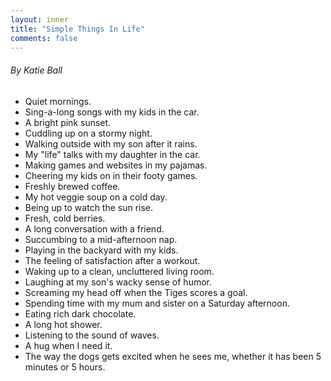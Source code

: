 ```yaml
---
layout: inner
title: "Simple Things In Life"
comments: false
---
```


###### By Katie Ball

* Quiet mornings.
* Sing-a-long songs with my kids in the car.
* A bright pink sunset.
* Cuddling up on a stormy night.
* Walking outside with my son after it rains.
* My "life" talks with my daughter in the car.
* Making games and websites in my pajamas.
* Cheering my kids on in their footy games.
* Freshly brewed coffee.
* My hot veggie soup on a cold day.
* Being up to watch the sun rise.
* Fresh, cold berries.
* A long conversation with a friend.
* Succumbing to a mid-afternoon nap.
* Playing in the backyard with my kids.
* The feeling of satisfaction after a workout.
* Waking up to a clean, uncluttered living room.
* Laughing at my son's wacky sense of humor.
* Screaming my head off when the Tiges scores a goal.
* Spending time with my mum and sister on a Saturday afternoon.
* Eating rich dark chocolate.
* A long hot shower.
* Listening to the sound of waves.
* A hug when I need it.
* The way the dogs gets excited when he sees me, whether it has been 5 minutes or 5 hours.



